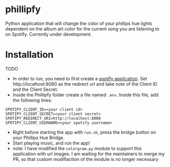# phillipfy
Python application that will change the color of your phillips hue lights dependent on the album art color for the current song you are listening to on Spotify. Currently under development.


# Installation
TODO
- In order to run, you need to first create a [spotify application](https://developer.spotify.com/dashboard/applications). Set http://localhost:8080 as the redirect url and take note of the Client ID and the Client Secret.
- Inside the Phillipfy folder create a file named `.env`. Inside this file, add the following lines:
```
SPOTIPY_CLIENT_ID=<your client id>
SPOTIPY_CLIENT_SECRET=<your client secret>
SPOTIPY_REDIRECT_URI=http://localhost:8080
SPOTIPY_CLIENT_USERNAME=<your spotify username>
```
- Right before starting the app with `run.sh`, press the bridge button on your Phillips Hue Bridge.
- Start playing music, and run the app!
- note: I have modified the `colorgram.py` module to support this application with url images. I am waiting for the maintainers to merge my PR, so that custom modifiaction of the module is no longer necessary
